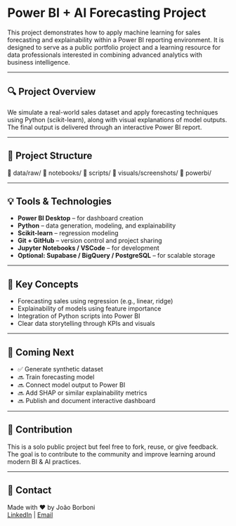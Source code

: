 # Power BI + AI Forecasting Project

This project demonstrates how to apply machine learning for sales forecasting and explainability within a Power BI reporting environment. It is designed to serve as a public portfolio project and a learning resource for data professionals interested in combining advanced analytics with business intelligence.

---

## 🔍 Project Overview

We simulate a real-world sales dataset and apply forecasting techniques using Python (scikit-learn), along with visual explanations of model outputs. The final output is delivered through an interactive Power BI report.

---

## 📁 Project Structure

📁 data/raw/
📁 notebooks/
📁 scripts/
📁 visuals/screenshots/
📁 powerbi/

---

## 💡 Tools & Technologies

- **Power BI Desktop** – for dashboard creation
- **Python** – data generation, modeling, and explainability
- **Scikit-learn** – regression modeling
- **Git + GitHub** – version control and project sharing
- **Jupyter Notebooks / VSCode** – for development
- **Optional: Supabase / BigQuery / PostgreSQL** – for scalable storage

---

## 🚀 Key Concepts

- Forecasting sales using regression (e.g., linear, ridge)
- Explainability of models using feature importance
- Integration of Python scripts into Power BI
- Clear data storytelling through KPIs and visuals

---

## 📌 Coming Next

- ✅ Generate synthetic dataset
- 🔜 Train forecasting model
- 🔜 Connect model output to Power BI
- 🔜 Add SHAP or similar explainability metrics
- 🔜 Publish and document interactive dashboard

---

## 🤝 Contribution

This is a solo public project but feel free to fork, reuse, or give feedback. The goal is to contribute to the community and improve learning around modern BI & AI practices.

---

## 📧 Contact

Made with ❤️ by João Borboni  
[LinkedIn](https://www.linkedin.com/in/joao-borboni/) | [Email](mailto:joaoborboni@hotmail.com)
